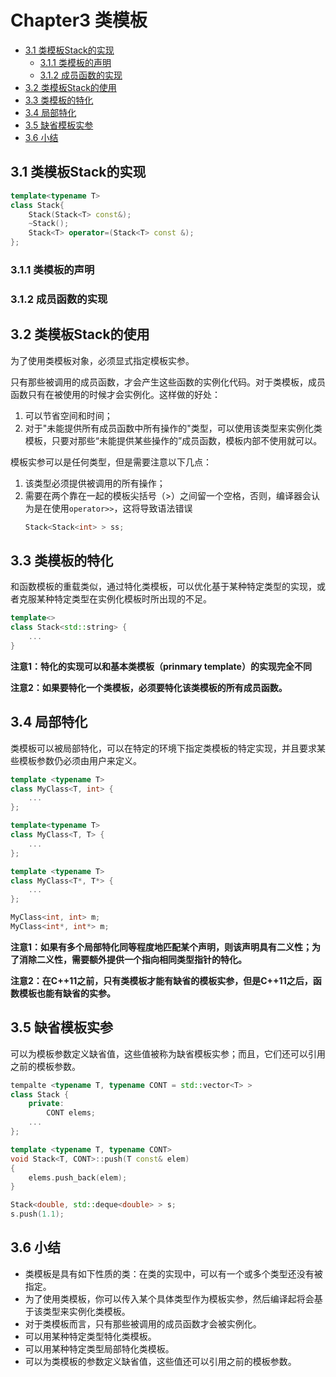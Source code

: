 # Chapter3 类模板


<!-- vim-markdown-toc GFM -->

* [3.1 类模板Stack的实现](#31-类模板stack的实现)
    - [3.1.1 类模板的声明](#311-类模板的声明)
    - [3.1.2 成员函数的实现](#312-成员函数的实现)
* [3.2 类模板Stack的使用](#32-类模板stack的使用)
* [3.3 类模板的特化](#33-类模板的特化)
* [3.4 局部特化](#34-局部特化)
* [3.5 缺省模板实参](#35-缺省模板实参)
* [3.6 小结](#36-小结)

<!-- vim-markdown-toc -->



## 3.1 类模板Stack的实现

```c++
template<typename T>
class Stack{
    Stack(Stack<T> const&);
    ~Stack();
    Stack<T> operator=(Stack<T> const &);
};
```

### 3.1.1 类模板的声明

### 3.1.2 成员函数的实现



## 3.2 类模板Stack的使用

为了使用类模板对象，必须显式指定模板实参。

只有那些被调用的成员函数，才会产生这些函数的实例化代码。对于类模板，成员函数只有在被使用的时候才会实例化。这样做的好处：

1. 可以节省空间和时间；
2. 对于"未能提供所有成员函数中所有操作的"类型，可以使用该类型来实例化类模板，只要对那些“未能提供某些操作的”成员函数，模板内部不使用就可以。

模板实参可以是任何类型，但是需要注意以下几点：

1. 该类型必须提供被调用的所有操作；
2. 需要在两个靠在一起的模板尖括号（>）之间留一个空格，否则，编译器会认为是在使用`operator>>`，这将导致语法错误
    ```c++
    Stack<Stack<int> > ss;
    ```



## 3.3 类模板的特化

和函数模板的重载类似，通过特化类模板，可以优化基于某种特定类型的实现，或者克服某种特定类型在实例化模板时所出现的不足。

```c++
template<>
class Stack<std::string> {
    ...
}
```

**注意1：特化的实现可以和基本类模板（prinmary template）的实现完全不同**

**注意2：如果要特化一个类模板，必须要特化该类模板的所有成员函数。**



## 3.4 局部特化

类模板可以被局部特化，可以在特定的环境下指定类模板的特定实现，并且要求某些模板参数仍必须由用户来定义。

```c++
template <typename T>
class MyClass<T, int> {
    ...
};

template<typename T>
class MyClass<T, T> {
    ...
};

template <typename T>
class MyClass<T*, T*> {
    ...
};

MyClass<int, int> m;
MyClass<int*, int*> m;

```

**注意1：如果有多个局部特化同等程度地匹配某个声明，则该声明具有二义性；为了消除二义性，需要额外提供一个指向相同类型指针的特化。**

**注意2：在C++11之前，只有类模板才能有缺省的模板实参，但是C++11之后，函数模板也能有缺省的实参。**



## 3.5 缺省模板实参

可以为模板参数定义缺省值，这些值被称为缺省模板实参；而且，它们还可以引用之前的模板参数。

```c++
tempalte <typename T, typename CONT = std::vector<T> >
class Stack {
    private:
        CONT elems;
    ...
};

template <typename T, typename CONT>
void Stack<T, CONT>::push(T const& elem)
{
    elems.push_back(elem);
}

Stack<double, std::deque<double> > s;
s.push(1.1);
```



## 3.6 小结

- 类模板是具有如下性质的类：在类的实现中，可以有一个或多个类型还没有被指定。
- 为了使用类模板，你可以传入某个具体类型作为模板实参，然后编译起将会基于该类型来实例化类模板。
- 对于类模板而言，只有那些被调用的成员函数才会被实例化。
- 可以用某种特定类型特化类模板。
- 可以用某种特定类型局部特化类模板。
- 可以为类模板的参数定义缺省值，这些值还可以引用之前的模板参数。


